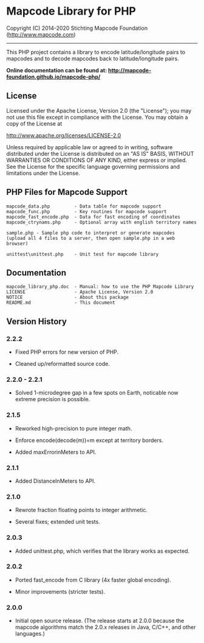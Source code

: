# Mapcode Library for PHP

Copyright (C) 2014-2020 Stichting Mapcode Foundation (http://www.mapcode.com)

----

This PHP project contains a library to encode latitude/longitude pairs to mapcodes
and to decode mapcodes back to latitude/longitude pairs.

**Online documentation can be found at: http://mapcode-foundation.github.io/mapcode-php/**

## License

Licensed under the Apache License, Version 2.0 (the "License");
you may not use this file except in compliance with the License.
You may obtain a copy of the License at

   http://www.apache.org/licenses/LICENSE-2.0

Unless required by applicable law or agreed to in writing, software
distributed under the License is distributed on an "AS IS" BASIS,
WITHOUT WARRANTIES OR CONDITIONS OF ANY KIND, either express or implied.
See the License for the specific language governing permissions and
limitations under the License.

## PHP Files for Mapcode Support

    mapcode_data.php         - Data table for mapcode support
    mapcode_func.php         - Key routines for mapcode support
    mapcode_fast_encode.php  - Data for fast encoding of coordinates
    mapcode_ctrynams.php     - Optional array with english territory names

    sample.php - Sample php code to interpret or generate mapcodes
    (upload all 4 files to a server, then open sample.php in a web browser)

    unittest\unittest.php    - Unit test for mapcode library

## Documentation

    mapcode_library_php.doc  - Manual: how to use the PHP Mapcode Library
    LICENSE                  - Apache License, Version 2.0
    NOTICE                   - About this package
    README.md                - This document

## Version History

### 2.2.2

* Fixed PHP errors for new version of PHP.

* Cleaned up/reformatted source code.

### 2.2.0 - 2.2.1

* Solved 1-microdegree gap in a few spots on Earth, noticable now extreme precision is possible.

### 2.1.5

* Reworked high-precision to pure integer math.

* Enforce encode(decode(m))=m except at territory borders.
* Added maxErrorinMeters to API.

### 2.1.1

* Added DistanceInMeters to API.

### 2.1.0

* Rewrote fraction floating points to integer arithmetic.

* Several fixes; extended unit tests.

### 2.0.3

* Added unittest.php, which verifies that the library works as expected.

### 2.0.2

* Ported fast_encode from C library (4x faster global encoding).

* Minor improvements (stricter tests).

### 2.0.0

* Initial open source release. (The release starts at 2.0.0 because the
mapcode algorithms match the 2.0.x releases in Java, C/C++, and other
languages.)

